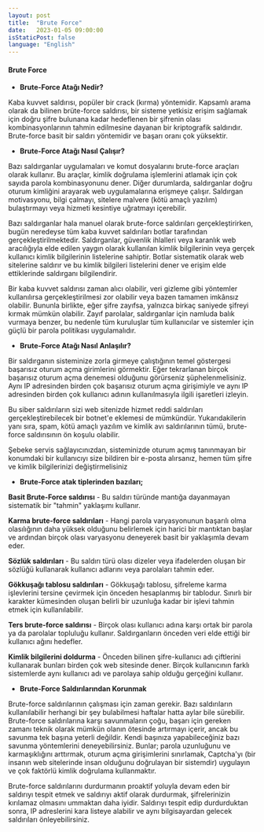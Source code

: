```yaml
---
layout: post
title:  "Brute Force"
date:   2023-01-05 09:00:00
isStaticPost: false
language: "English"
---
```


#### **Brute Force**

- **Brute-Force Atağı Nedir?**

Kaba kuvvet saldırısı, popüler bir crack (kırma) yöntemidir. Kapsamlı arama olarak da bilinen brüte-force saldırısı, bir sisteme yetkisiz erişim sağlamak için doğru şifre bulunana kadar hedeflenen bir şifrenin olası kombinasyonlarının tahmin edilmesine dayanan bir kriptografik saldırıdır. Brute-force basit bir saldırı yöntemidir ve başarı oranı çok yüksektir.

- **Brute-Force Atağı Nasıl Çalışır?**

Bazı saldırganlar uygulamaları ve komut dosyalarını brute-force araçları olarak kullanır. Bu araçlar, kimlik doğrulama işlemlerini atlamak için çok sayıda parola kombinasyonunu dener. Diğer durumlarda, saldırganlar doğru oturum kimliğini arayarak web uygulamalarına erişmeye çalışır. Saldırgan motivasyonu, bilgi çalmayı, sitelere malvere (kötü amaçlı yazılım) bulaştırmayı veya hizmeti kesintiye uğratmayı içerebilir.

Bazı saldırganlar hala manuel olarak brute-force saldırıları gerçekleştirirken, bugün neredeyse tüm kaba kuvvet saldırıları botlar tarafından gerçekleştirilmektedir. Saldırganlar, güvenlik ihlalleri veya karanlık web aracılığıyla elde edilen yaygın olarak kullanılan kimlik bilgilerinin veya gerçek kullanıcı kimlik bilgilerinin listelerine sahiptir. Botlar sistematik olarak web sitelerine saldırır ve bu kimlik bilgileri listelerini dener ve erişim elde ettiklerinde saldırganı bilgilendirir.

Bir kaba kuvvet saldırısı zaman alıcı olabilir, veri gizleme gibi yöntemler kullanılırsa gerçekleştirilmesi zor olabilir veya bazen tamamen imkânsız olabilir. Bununla birlikte, eğer şifre zayıfsa, yalnızca birkaç saniyede şifreyi kırmak mümkün olabilir. Zayıf parolalar, saldırganlar için namluda balık vurmaya benzer, bu nedenle tüm kuruluşlar tüm kullanıcılar ve sistemler için güçlü bir parola politikası uygulamalıdır.

- **Brute-Force Atağı Nasıl Anlaşılır?** 

Bir saldırganın sisteminize zorla girmeye çalıştığının temel göstergesi başarısız oturum açma girimlerini görmektir. Eğer tekrarlanan birçok başarısız oturum açma denemesi olduğunu görürseniz şüphelenmelisiniz. Aynı IP adresinden birden çok başarısız oturum açma girişimiyle ve aynı IP adresinden birden çok kullanıcı adının kullanılmasıyla ilgili işaretleri izleyin.

Bu siber saldırıların sizi web sitenizde hizmet reddi saldırıları gerçekleştirebilecek bir botnet'e eklemesi de mümkündür. Yukarıdakilerin yanı sıra, spam, kötü amaçlı yazılım ve kimlik avı saldırılarının tümü, brute-force saldırısının ön koşulu olabilir.

Şebeke servis sağlayıcınızdan, sisteminizde oturum açmış tanınmayan bir konumdaki bir kullanıcıyı size bildiren bir e-posta alırsanız, hemen tüm şifre ve kimlik bilgilerinizi değiştirmelisiniz

- **Brute-Force atak tiplerinden bazıları;**

**Basit Brute-Force saldırısı** - Bu saldırı türünde mantığa dayanmayan sistematik bir "tahmin" yaklaşımı kullanır.

**Karma brute-force saldırıları** - Hangi parola varyasyonunun başarılı olma olasılığının daha yüksek olduğunu belirlemek için harici bir mantıktan başlar ve ardından birçok olası varyasyonu deneyerek basit bir yaklaşımla devam eder.

**Sözlük saldırıları** - Bu saldırı türü olası dizeler veya ifadelerden oluşan bir sözlüğü kullanarak kullanıcı adlarını veya parolaları tahmin eder.

**Gökkuşağı tablosu saldırıları** - Gökkuşağı tablosu, şifreleme karma işlevlerini tersine çevirmek için önceden hesaplanmış bir tablodur. Sınırlı bir karakter kümesinden oluşan belirli bir uzunluğa kadar bir işlevi tahmin etmek için kullanılabilir.

**Ters brute-force saldırısı** - Birçok olası kullanıcı adına karşı ortak bir parola ya da parolalar topluluğu kullanır. Saldırganların önceden veri elde ettiği bir kullanıcı ağını hedefler.

**Kimlik bilgilerini doldurma** - Önceden bilinen şifre-kullanıcı adı çiftlerini kullanarak bunları birden çok web sitesinde dener. Birçok kullanıcının farklı sistemlerde aynı kullanıcı adı ve parolaya sahip olduğu gerçeğini kullanır.

- **Brute-Force Saldırılarından Korunmak**

Brute-force saldırılarının çalışması için zaman gerekir. Bazı saldırıların kullanılabilir herhangi bir şey bulabilmesi haftalar hatta aylar bile sürebilir. Brute-force saldırılarına karşı savunmaların çoğu, başarı için gereken zamanı teknik olarak mümkün olanın ötesinde artırmayı içerir, ancak bu savunma tek başına yeterli değildir. Kendi başınıza yapabileceğiniz bazı savunma yöntemlerini deneyebilirsiniz. Bunlar; parola uzunluğunu ve karmaşıklığını arttırmak, oturum açma girişimlerini sınırlamak, Captcha'yı (bir insanın web sitelerinde insan olduğunu doğrulayan bir sistemdir) uygulayın ve çok faktörlü kimlik doğrulama kullanmaktır.

Brute-force saldırılarını durdurmanın proaktif yoluyla devam eden bir saldırıyı tespit etmek ve saldırıyı aktif olarak durdurmak, şifrelerinizin kırılamaz olmasını ummaktan daha iyidir. Saldırıyı tespit edip durdurduktan sonra, IP adreslerini kara listeye alabilir ve aynı bilgisayardan gelecek saldırıları önleyebilirsiniz.